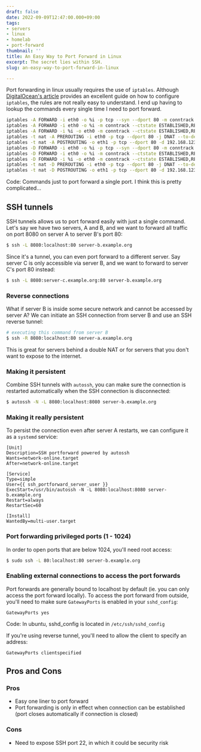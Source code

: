 ```yaml
---
draft: false
date: 2022-09-09T12:47:00.000+09:00
tags:
- servers
- linux
- homelab
- port-forward
thumbnail: ''
title: An Easy Way to Port Forward in Linux
excerpt: The secret lies within SSH.
slug: an-easy-way-to-port-forward-in-linux

---
```


Port forwarding in linux usually requires the use of `iptables`. Although [DigitalOcean's article](https://www.digitalocean.com/community/tutorials/how-to-forward-ports-through-a-linux-gateway-with-iptables) provides an excellent guide on how to configure `iptables`, the rules are not really easy to understand. I end up having to lookup the commands every single time I need to port forward.

```bash
iptables -A FORWARD -i eth0 -o %i -p tcp --syn --dport 80 -m conntrack --ctstate NEW -j ACCEPT
iptables -A FORWARD -i eth0 -o %i -m conntrack --ctstate ESTABLISHED,RELATED -j ACCEPT
iptables -A FORWARD -i %i -o eth0 -m conntrack --ctstate ESTABLISHED,RELATED -j ACCEPT
iptables -t nat -A PREROUTING -i eth0 -p tcp --dport 80 -j DNAT --to-destination 192.168.123.2
iptables -t nat -A POSTROUTING -o eth1 -p tcp --dport 80 -d 192.168.123.2 -j SNAT --to-source 192.168.123.1
iptables -D FORWARD -i eth0 -o %i -p tcp --syn --dport 80 -m conntrack --ctstate NEW -j ACCEPT
iptables -D FORWARD -i eth0 -o %i -m conntrack --ctstate ESTABLISHED,RELATED -j ACCEPT
iptables -D FORWARD -i %i -o eth0 -m conntrack --ctstate ESTABLISHED,RELATED -j ACCEPT
iptables -t nat -D PREROUTING -i eth0 -p tcp --dport 80 -j DNAT --to-destination 192.168.123.2
iptables -t nat -D POSTROUTING -o eth1 -p tcp --dport 80 -d 192.168.123.2 -j SNAT --to-source 192.168.123.1
```
Code: Commands just to port forward a single port. I think this is pretty complicated...

## SSH tunnels

SSH tunnels allows us to port forward easily with just a single command. Let's say we have two servers, A and B, and we want to forward all traffic on port 8080 on server A to server B's port 80:

```bash
$ ssh -L 8080:localhost:80 server-b.example.org
```

Since it's a tunnel, you can even port forward to a different server. Say server C is only accessible via server B, and we want to forward to server C's port 80 instead:

```bash
$ ssh -L 8080:server-c.example.org:80 server-b.example.org
```

### Reverse connections

What if server B is inside some secure network and cannot be accessed by server A? We can initiate an SSH connection from server B and use an SSH reverse tunnel:

```bash
# executing this command from server B
$ ssh -R 8080:localhost:80 server-a.example.org
```

This is great for servers behind a double NAT or for servers that you don't want to expose to the internet.

### Making it persistent

Combine SSH tunnels with `autossh`, you can make sure the connection is restarted automatically when the SSH connection is disconnected:

```bash
$ autossh -N -L 8080:localhost:8080 server-b.example.org
```

### Making it really persistent

To persist the connection even after server A restarts, we can configure it as a `systemd` service:

```
[Unit]
Description=SSH portforward powered by autossh
Wants=network-online.target
After=network-online.target

[Service]
Type=simple
User={{ ssh_portforward_server_user }}
ExecStart=/usr/bin/autossh -N -L 8080:localhost:8080 server-b.example.org
Restart=always
RestartSec=60

[Install]
WantedBy=multi-user.target
```

### Port forwarding privileged ports (1 - 1024)

In order to open ports that are below 1024, you'll need root access:

```bash
$ sudo ssh -L 80:localhost:80 server-b.example.org
```

### Enabling external connections to access the port forwards

Port forwards are generally bound to localhost by default (ie. you can only access the port forward locally). To access the port forward from outside, you'll need to make sure `GatewayPorts` is enabled in your `sshd_config`:

```
GatewayPorts yes
```
Code: In ubuntu, sshd_config is located in `/etc/ssh/sshd_config`

If you're using reverse tunnel, you'll need to allow the client to specify an address:

```
GatewayPorts clientspecified
```

## Pros and Cons

### Pros
- Easy one liner to port forward
- Port forwarding is only in effect when connection can be established (port closes automatically if connection is closed)

### Cons
- Need to expose SSH port 22, in which it could be security risk
